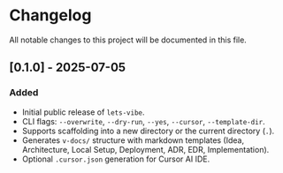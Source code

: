 # Changelog

All notable changes to this project will be documented in this file.

## [0.1.0] - 2025-07-05

### Added

- Initial public release of `lets-vibe`.
- CLI flags: `--overwrite`, `--dry-run`, `--yes`, `--cursor`, `--template-dir`.
- Supports scaffolding into a new directory or the current directory (`.`).
- Generates `v-docs/` structure with markdown templates (Idea, Architecture, Local Setup, Deployment, ADR, EDR, Implementation).
- Optional `.cursor.json` generation for Cursor AI IDE.
